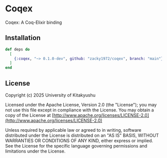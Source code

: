 # Coqex

Coqex: A Coq-Elixir binding

## Installation

```elixir
def deps do
  [
    {:coqex, "~> 0.1.0-dev", github: "zacky1972/coqex", branch: "main"}
  ]
end
```

## License

Copyright (c) 2025 University of Kitakyushu

Licensed under the Apache License, Version 2.0 (the "License");
you may not use this file except in compliance with the License.
You may obtain a copy of the License at [http://www.apache.org/licenses/LICENSE-2.0](http://www.apache.org/licenses/LICENSE-2.0)

Unless required by applicable law or agreed to in writing, software
distributed under the License is distributed on an "AS IS" BASIS,
WITHOUT WARRANTIES OR CONDITIONS OF ANY KIND, either express or implied.
See the License for the specific language governing permissions and
limitations under the License.
